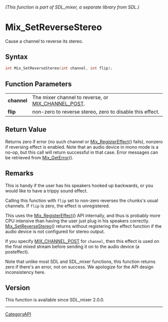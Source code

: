 ###### (This function is part of SDL_mixer, a separate library from SDL.)
# Mix_SetReverseStereo

Cause a channel to reverse its stereo.

## Syntax

```c
int Mix_SetReverseStereo(int channel, int flip);

```

## Function Parameters

|                 |                                                                        |
| --------------- | ---------------------------------------------------------------------- |
| **channel**     | The mixer channel to reverse, or [MIX_CHANNEL_POST](MIX_CHANNEL_POST.md). |
| **flip**        | non-zero to reverse stereo, zero to disable this effect.               |

## Return Value

Returns zero if error (no such channel or
[Mix_RegisterEffect](Mix_RegisterEffect.md)() fails), nonzero if reversing
effect is enabled. Note that an audio device in mono mode is a no-op, but
this call will return successful in that case. Error messages can be
retrieved from [Mix_GetError](Mix_GetError.md)().

## Remarks

This is handy if the user has his speakers hooked up backwards, or you
would like to have a trippy sound effect.

Calling this function with `flip` set to non-zero reverses the chunks's
usual channels. If `flip` is zero, the effect is unregistered.

This uses the [Mix_RegisterEffect](Mix_RegisterEffect.md)() API internally,
and thus is probably more CPU intensive than having the user just plug in
his speakers correctly. [Mix_SetReverseStereo](Mix_SetReverseStereo.md)()
returns without registering the effect function if the audio device is not
configured for stereo output.

If you specify [MIX_CHANNEL_POST](MIX_CHANNEL_POST.md) for `channel`, then
this effect is used on the final mixed stream before sending it on to the
audio device (a posteffect).

Note that unlike most SDL and SDL_mixer functions, this function returns
zero if there's an error, not on success. We apologize for the API design
inconsistency here.

## Version

This function is available since SDL_mixer 2.0.0.

----
[CategoryAPI](CategoryAPI.md)
